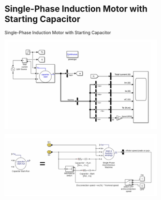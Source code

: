 # Single-Phase Induction Motor with Starting Capacitor

Single-Phase Induction Motor with Starting Capacitor


![Modelo](images/model_starting_capacitor.png)

![Modelo Capacitor](images/Capacitor_start_run.png)
